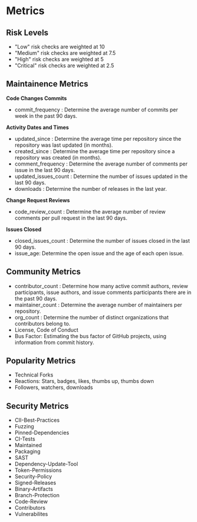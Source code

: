 # Metrics

## Risk Levels

- "Low" risk checks are weighted at 10
- "Medium" risk checks are weighted at 7.5
- "High" risk checks are weighted at 5
- "Critical" risk checks are weighted at 2.5

## Maintainence Metrics

**Code Changes Commits**

- commit_frequency : Determine the average number of commits per week in the past 90 days.

**Activity Dates and Times**

- updated_since : Determine the average time per repository since the repository was last updated (in months).
- created_since : Determine the average time per repository since a repository was created (in months).
- comment_frequency : Determine the average number of comments per issue in the last 90 days.
- updated_issues_count : Determine the number of issues updated in the last 90 days.
- downloads : Determine the number of releases in the last year.

**Change Request Reviews**

- code_review_count : Determine the average number of review comments per pull request in the last 90 days.

**Issues Closed**

- closed_issues_count : Determine the number of issues closed in the last 90 days.
- issue_age: Determine the open issue and the age of each open issue.

## Community Metrics

- contributor_count : Determine how many active commit authors, review participants, issue authors, and issue comments participants there are in the past 90 days.
- maintainer_count : Determine the average number of maintainers per repository.
- org_count : Determine the number of distinct organizations that contributors belong to.
- License, Code of Conduct
- Bus Factor: Estimating the bus factor of GitHub projects, using information from commit history.
<!-- - Elephant Factor -->

## Popularity Metrics

- Technical Forks
- Reactions: Stars, badges, likes, thumbs up, thumbs down
- Followers, watchers, downloads
  <!-- - Organizational Diversity -->
  <!-- - Burstiness -->

## Security Metrics

- CII-Best-Practices
- Fuzzing
- Pinned-Dependencies
- CI-Tests
- Maintained
- Packaging
- SAST
- Dependency-Update-Tool
- Token-Permissions
- Security-Policy
- Signed-Releases
- Binary-Artifacts
- Branch-Protection
- Code-Review
- Contributors
- Vulnerabilites
